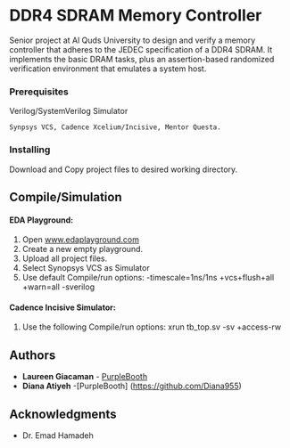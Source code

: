 # DDR4 SDRAM Memory Controller 

Senior project at Al Quds University to design and verify a memory controller that adheres to the JEDEC specification of a DDR4 SDRAM. It implements the basic DRAM tasks, plus an assertion-based randomized verification environment that emulates a system host. 


### Prerequisites

Verilog/SystemVerilog Simulator 

```
Synpsys VCS, Cadence Xcelium/Incisive, Mentor Questa.
```

### Installing

Download and Copy project files to desired working directory. 
	
## Compile/Simulation 

#### EDA Playground:
1. Open www.edaplayground.com 
2. Create a new empty playground. 
3. Upload all project files. 
4. Select Synopsys VCS as Simulator 
5. Use default Compile/run options: -timescale=1ns/1ns +vcs+flush+all +warn=all -sverilog

#### Cadence Incisive Simulator:
 1. Use the following Compile/run options: xrun tb_top.sv -sv +access-rw 


## Authors

* **Laureen Giacaman**  - [PurpleBooth](https://github.com/Laureen-giac)
* **Diana Atiyeh** -[PurpleBooth] (https://github.com/Diana955)

## Acknowledgments

* Dr. Emad Hamadeh 
